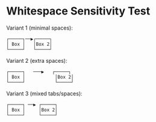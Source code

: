 # Whitespace Sensitivity Test

Variant 1 (minimal spaces):
```
┌─────┐──▶┌─────┐
│ Box │   │Box 2│
└─────┘   └─────┘
```

Variant 2 (extra spaces):
```
┌─────┐   ───▶   ┌─────┐
│ Box │           │Box 2│
└─────┘           └─────┘
```

Variant 3 (mixed tabs/spaces):
```
┌─────┐	──▶	┌─────┐
│ Box │		│Box 2│
└─────┘		└─────┘
```